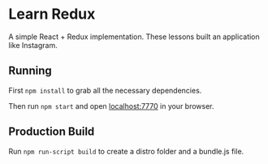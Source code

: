 # Learn Redux

A simple React + Redux implementation. These lessons built an application like Instagram.

## Running

First `npm install` to grab all the necessary dependencies. 

Then run `npm start` and open <localhost:7770> in your browser.

## Production Build

Run ` npm run-script build ` to create a distro folder and a bundle.js file.
